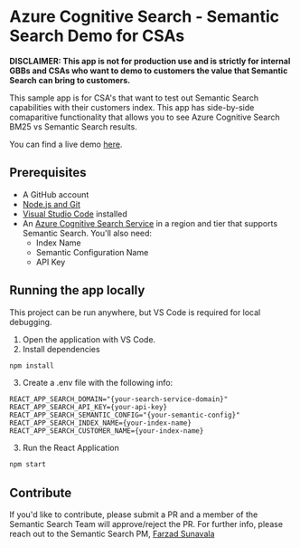 # Azure Cognitive Search - Semantic Search Demo for CSAs
**DISCLAIMER: This app is not for production use and is strictly for internal GBBs and CSAs who want to demo to customers the value that Semantic Search can bring to customers.**

This sample app is for CSA's that want to test out Semantic Search capabilities with their customers index. This app has side-by-side comaparitive functionality that allows you to see Azure Cognitive Search BM25 vs Semantic Search results.

You can find a live demo [here](https://semantic-search-demo-web.azurewebsites.net/). 
## Prerequisites
- A GitHub account
- [Node.js and Git](https://nodejs.org/)
- [Visual Studio Code](https://code.visualstudio.com/?WT.mc_id=shopathome-github-jopapa) installed
- An [Azure Cognitive Search Service](https://ms.portal.azure.com/#view/Microsoft_Azure_Marketplace/GalleryItemDetailsBladeNopdl/product~/%7B%22displayName%22%3A%22Azure%20Cognitive%20Search%22%2C%22itemDisplayName%22%3A%22Azure%20Cognitive%20Search%22%2C%22id%22%3A%22Microsoft.Search%22%2C%22bigId%22%3A%22Microsoft.Search%22%2C%22offerId%22%3A%22Search%22%2C%22publisherId%22%3A%22Microsoft%22%2C%22publisherDisplayName%22%3A%22Microsoft%22%2C%22summary%22%3A%22AI-powered%20cloud%20search%20service%20for%20mobile%20and%20web%20app%20development%20(formerly%20Azure%20Search)%22%2C%22longSummary%22%3A%22AI-powered%20cloud%20search%20service%20for%20mobile%20and%20web%20app%20development%20(formerly%20Azure%20Search)%22%2C%22description%22%3A%22%3Cp%3EAI-powered%20cloud%20search%20service%20for%20mobile%20and%20web%20app%20development%3C%2Fp%3E%3Cp%3EAzure%20Cognitive%20Search%20(formerly%20Azure%20Search)%20is%20the%20only%20cloud%20search%20service%20with%20built-in%20artificial%20intelligence%20(AI)%20capabilities%20that%20enrich%20all%20types%20of%20information%20to%20easily%20identify%20and%20explore%20relevant%20content%20at%20scale.%20It%20uses%20the%20same%20integrated%20Microsoft%20natural%20language%20stack%20that%20Bing%20and%20Office%20have%20used%20for%20more%20than%20a%20decade%2C%20and%20prebuilt%20AI%20APIs%20across%20vision%2C%20language%2C%20and%20speech.%3C%2Fp%3E%3Cp%3EAzure%20Cognitive%20Search%20Features%3A%20%3Cul%3E%3Cli%3EFully%20managed%20search%20as%20a%20service%20to%20reduce%20complexity%20and%20scale%20easily%3C%2Fli%3E%3Cli%3EAuto-complete%2C%20geospatial%20search%2C%20filtering%2C%20and%20faceting%20capabilities%20for%20a%20rich%20user%20experience%3C%2Fli%3E%3Cli%3EBuilt-in%20AI%20capabilities%20including%20OCR%2C%20key%20phrase%20extraction%2C%20and%20named%20entity%20recognition%20to%20unlock%20insights%3C%2Fli%3E%3Cli%3EFlexible%20integration%20of%20custom%20models%2C%20classifiers%2C%20and%20rankers%20to%20fit%20your%20domain-specific%20needs%3C%2Fli%3E%3C%2Ful%3E%3C%2Fp%3E%22%2C%22isPrivate%22%3Afalse%2C%22hasPrivateOffer%22%3Afalse%2C%22isMacc%22%3Atrue%2C%22isPreview%22%3Afalse%2C%22isByol%22%3Afalse%2C%22isCSPEnabled%22%3Atrue%2C%22isCSPSelective%22%3Afalse%2C%22isThirdParty%22%3Afalse%2C%22isStopSell%22%3Afalse%2C%22isReseller%22%3Afalse%2C%22hasFreeTrials%22%3Afalse%2C%22marketingMaterial%22%3A%5B%5D%2C%22version%22%3A%221.0.16%22%2C%22metadata%22%3A%7B%22leadGeneration%22%3Anull%2C%22testDrive%22%3Anull%7D%2C%22categoryIds%22%3A%5B%22azure%22%2C%22data%22%2C%22dataInsight%22%2C%22dataService%22%2C%22mobileAddOn%22%2C%22webAddOn%22%5D%2C%22screenshotUris%22%3A%5B%5D%2C%22links%22%3A%5B%7B%22id%22%3A%220%22%2C%22displayName%22%3A%22Documentation%22%2C%22uri%22%3A%22https%3A%2F%2Fdocs.microsoft.com%2Fazure%2Fsearch%2F%22%7D%2C%7B%22id%22%3A%221%22%2C%22displayName%22%3A%22Service%20Overview%22%2C%22uri%22%3A%22https%3A%2F%2Fazure.microsoft.com%2Fservices%2Fsearch%2F%20%22%7D%2C%7B%22id%22%3A%222%22%2C%22displayName%22%3A%22Pricing%20Details%22%2C%22uri%22%3A%22https%3A%2F%2Fazure.microsoft.com%2Fpricing%2Fdetails%2Fsearch%2F%22%7D%2C%7B%22id%22%3A%223%22%2C%22displayName%22%3A%22Stack%20Overflow%22%2C%22uri%22%3A%22https%3A%2F%2Fstackoverflow.com%2Fquestions%2Ftagged%2Fazure-search%22%7D%5D%2C%22filters%22%3A%5B%5D%2C%22plans%22%3A%5B%7B%22id%22%3A%22Search%22%2C%22displayName%22%3A%22Azure%20Cognitive%20Search%22%2C%22summary%22%3A%22AI-powered%20cloud%20search%20service%20for%20mobile%20and%20web%20app%20development%20(formerly%20Azure%20Search)%22%2C%22description%22%3A%22%3Cp%3EAI-powered%20cloud%20search%20service%20for%20mobile%20and%20web%20app%20development%3C%2Fp%3E%3Cp%3EAzure%20Cognitive%20Search%20(formerly%20Azure%20Search)%20is%20the%20only%20cloud%20search%20service%20with%20built-in%20artificial%20intelligence%20(AI)%20capabilities%20that%20enrich%20all%20types%20of%20information%20to%20easily%20identify%20and%20explore%20relevant%20content%20at%20scale.%20It%20uses%20the%20same%20integrated%20Microsoft%20natural%20language%20stack%20that%20Bing%20and%20Office%20have%20used%20for%20more%20than%20a%20decade%2C%20and%20prebuilt%20AI%20APIs%20across%20vision%2C%20language%2C%20and%20speech.%3C%2Fp%3E%3Cp%3EAzure%20Cognitive%20Search%20Features%3A%20%3Cul%3E%3Cli%3EFully%20managed%20search%20as%20a%20service%20to%20reduce%20complexity%20and%20scale%20easily%3C%2Fli%3E%3Cli%3EAuto-complete%2C%20geospatial%20search%2C%20filtering%2C%20and%20faceting%20capabilities%20for%20a%20rich%20user%20experience%3C%2Fli%3E%3Cli%3EBuilt-in%20AI%20capabilities%20including%20OCR%2C%20key%20phrase%20extraction%2C%20and%20named%20entity%20recognition%20to%20unlock%20insights%3C%2Fli%3E%3Cli%3EFlexible%20integration%20of%20custom%20models%2C%20classifiers%2C%20and%20rankers%20to%20fit%20your%20domain-specific%20needs%3C%2Fli%3E%3C%2Ful%3E%3C%2Fp%3E%22%2C%22restrictedAudience%22%3A%7B%7D%2C%22skuId%22%3A%22Search%22%2C%22planId%22%3A%22Search%22%2C%22legacyPlanId%22%3A%22Microsoft.Search%22%2C%22keywords%22%3A%5B%5D%2C%22type%22%3A%22None%22%2C%22leadGeneration%22%3Anull%2C%22testDrive%22%3Anull%2C%22categoryIds%22%3A%5B%22azure%22%2C%22data%22%2C%22dataInsight%22%2C%22dataService%22%2C%22mobileAddOn%22%2C%22webAddOn%22%5D%2C%22conversionPaths%22%3A%5B%5D%2C%22metadata%22%3A%7B%7D%2C%22uiDefinitionUri%22%3A%22https%3A%2F%2Fcatalogartifact.azureedge.net%2Fpublicartifacts%2FMicrosoft.Search-1.0.16%2FUIDefinition.json%22%2C%22artifacts%22%3A%5B%7B%22name%22%3A%22searchServiceDefaultTemplate%22%2C%22uri%22%3A%22https%3A%2F%2Fcatalogartifact.azureedge.net%2Fpublicartifacts%2FMicrosoft.Search-1.0.16%2FsearchServiceDefaultTemplate.json%22%2C%22type%22%3A%22Template%22%7D%5D%2C%22version%22%3A%221.0.16%22%2C%22itemName%22%3A%22Search%22%2C%22isPrivate%22%3Afalse%2C%22isHidden%22%3Afalse%2C%22hasFreeTrials%22%3Afalse%2C%22isByol%22%3Afalse%2C%22isFree%22%3Afalse%2C%22isPayg%22%3Afalse%2C%22isStopSell%22%3Afalse%2C%22cspState%22%3A%22OptIn%22%2C%22isQuantifiable%22%3Afalse%2C%22vmSecuritytype%22%3A%22None%22%2C%22purchaseDurationDiscounts%22%3A%5B%5D%2C%22upns%22%3A%5B%5D%2C%22hasRI%22%3Afalse%2C%22stackType%22%3A%22ARM%22%7D%5D%2C%22selectedPlanId%22%3A%22Search%22%2C%22iconFileUris%22%3A%7B%22small%22%3A%22https%3A%2F%2Fcatalogartifact.azureedge.net%2Fpublicartifacts%2FMicrosoft.Search-1.0.16%2FSmall.png%22%2C%22medium%22%3A%22https%3A%2F%2Fcatalogartifact.azureedge.net%2Fpublicartifacts%2FMicrosoft.Search-1.0.16%2FMedium.png%22%2C%22large%22%3A%22https%3A%2F%2Fcatalogartifact.azureedge.net%2Fpublicartifacts%2FMicrosoft.Search-1.0.16%2FLarge.png%22%2C%22wide%22%3A%22https%3A%2F%2Fcatalogartifact.azureedge.net%2Fpublicartifacts%2FMicrosoft.Search-1.0.16%2FWide.png%22%7D%2C%22itemType%22%3A%22Single%22%2C%22hasNoProducts%22%3Atrue%2C%22hasNoPlans%22%3Afalse%2C%22privateBadgeText%22%3Anull%2C%22createBladeType%22%3A1%2C%22offerType%22%3A%22None%22%2C%22useEnterpriseContract%22%3Afalse%2C%22hasStandardContractAmendments%22%3Afalse%2C%22standardContractAmendmentsRevisionId%22%3A%2200000000-0000-0000-0000-000000000000%22%2C%22supportUri%22%3Anull%2C%22galleryItemAccess%22%3A0%2C%22privateSubscriptions%22%3A%5B%5D%2C%22isTenantPrivate%22%3Afalse%2C%22hasRIPlans%22%3Afalse%7D/id/Search/resourceGroupId//resourceGroupLocation//dontDiscardJourney~/false) in a region and tier that supports Semantic Search. You'll also need:
  - Index Name
  - Semantic Configuration Name
  - API Key
## Running the app locally
This project can be run anywhere, but VS Code is required for local debugging.
1.	Open the application with VS Code.
2.	Install dependencies 
   ```bash
   npm install
   ```
3. Create a .env file with the following info:
```
REACT_APP_SEARCH_DOMAIN="{your-search-service-domain}"
REACT_APP_SEARCH_API_KEY={your-api-key}
REACT_APP_SEARCH_SEMANTIC_CONFIG="{your-semantic-config}"
REACT_APP_SEARCH_INDEX_NAME={your-index-name}
REACT_APP_SEARCH_CUSTOMER_NAME={your-index-name}
```
3.	Run the React Application
   ```bash
   npm start
   ```

## Contribute
If you'd like to contribute, please submit a PR and a member of the Semantic Search Team will approve/reject the PR. For further info, please reach out to the Semantic Search PM, [Farzad Sunavala](fsunavala@microsoft.com)

